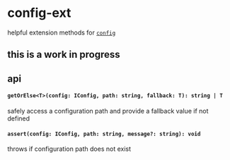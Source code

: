 # config-ext

helpful extension methods for [`config`](https://www.npmjs.com/package/config)

## this is a work in progress

## api
#### `getOrElse<T>(config: IConfig, path: string, fallback: T): string | T`
safely access a configuration path and provide
a fallback value if not defined

#### `assert(config: IConfig, path: string, message?: string): void`
throws if configuration path does not exist
